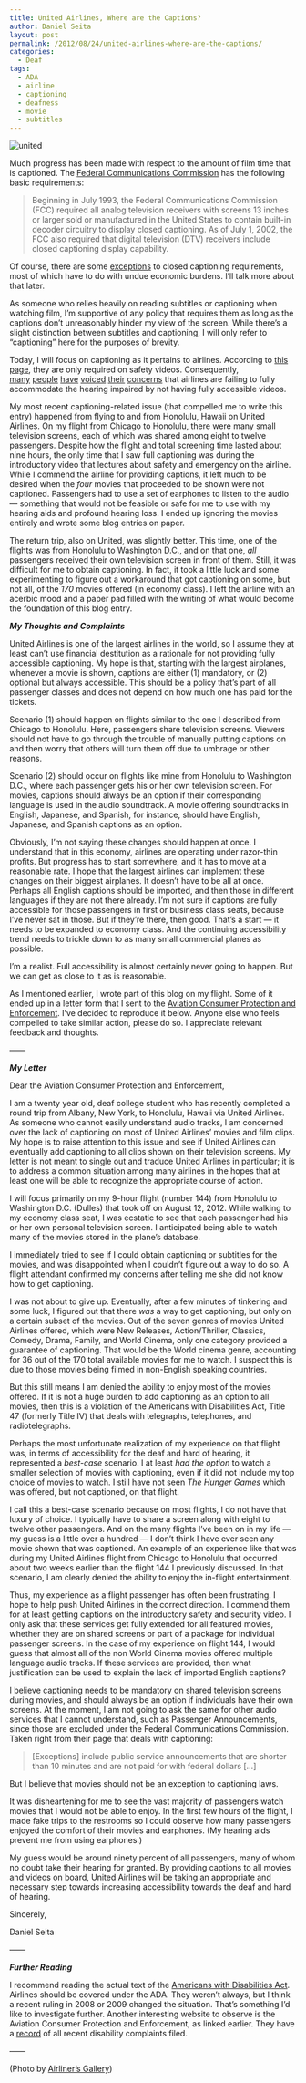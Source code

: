 ```yaml
---
title: United Airlines, Where are the Captions?
author: Daniel Seita
layout: post
permalink: /2012/08/24/united-airlines-where-are-the-captions/
categories:
  - Deaf
tags:
  - ADA
  - airline
  - captioning
  - deafness
  - movie
  - subtitles
---
```


<img src="{{site.url}}/assets/the-new-united.jpg" alt="united">

Much progress has been made with respect to the amount of film time that is captioned. The [Federal Communications Commission][1] has the following basic requirements:

> Beginning in July 1993, the Federal Communications Commission (FCC) required all analog television receivers with screens 13 inches or larger sold or manufactured in the United States to contain built-in decoder circuitry to display closed captioning. As of July 1, 2002, the FCC also required that digital television (DTV) receivers include closed captioning display capability.

Of course, there are some [exceptions][2] to closed captioning requirements, most of which have to do with undue economic burdens. I&#8217;ll talk more about that later.

As someone who relies heavily on reading subtitles or captioning when watching film, I&#8217;m supportive of any policy that requires them as long as the captions don&#8217;t unreasonably hinder my view of the screen. While there&#8217;s a slight distinction between subtitles and captioning, I will only refer to &#8220;captioning&#8221; here for the purposes of brevity.

Today, I will focus on captioning as it pertains to airlines. According to [this page][3], they are only required on safety videos. Consequently, [many][4] [people][5] [have][6] [voiced][7] [their][8] [concerns][9] that airlines are failing to fully accommodate the hearing impaired by not having fully accessible videos.

<!--more-->

My most recent captioning-related issue (that compelled me to write this entry) happened from flying to and from Honolulu, Hawaii on United Airlines. On my flight from Chicago to Honolulu, there were many small television screens, each of which was shared among eight to twelve passengers. Despite how the flight and total screening time lasted about nine hours, the only time that I saw full captioning was during the introductory video that lectures about safety and emergency on the airline. While I commend the airline for providing captions, it left much to be desired when the *four* movies that proceeded to be shown were not captioned. Passengers had to use a set of earphones to listen to the audio &#8212; something that would not be feasible or safe for me to use with my hearing aids and profound hearing loss. I ended up ignoring the movies entirely and wrote some blog entries on paper.

The return trip, also on United, was slightly better. This time, one of the flights was from Honolulu to Washington D.C., and on that one, *all* passengers received their own television screen in front of them. Still, it was difficult for me to obtain captioning. In fact, it took a little luck and some experimenting to figure out a workaround that got captioning on some, but not all, of the *170* movies offered (in economy class). I left the airline with an acerbic mood and a paper pad filled with the writing of what would become the foundation of this blog entry.

***My Thoughts and Complaints***

United Airlines is one of the largest airlines in the world, so I assume they at least can&#8217;t use financial destitution as a rationale for not providing fully accessible captioning. My hope is that, starting with the largest airplanes, whenever a movie is shown, captions are either (1) mandatory, or (2) optional but always accessible. This should be a policy that&#8217;s part of all passenger classes and does not depend on how much one has paid for the tickets.

Scenario (1) should happen on flights similar to the one I described from Chicago to Honolulu. Here, passengers share television screens. Viewers should not have to go through the trouble of manually putting captions on and then worry that others will turn them off due to umbrage or other reasons.

Scenario (2) should occur on flights like mine from Honolulu to Washington D.C., where each passenger gets his or her own television screen. For movies, captions should always be an option if their corresponding language is used in the audio soundtrack. A movie offering soundtracks in English, Japanese, and Spanish, for instance, should have English, Japanese, and Spanish captions as an option.

Obviously, I&#8217;m not saying these changes should happen at once. I understand that in this economy, airlines are operating under razor-thin profits. But progress has to start somewhere, and it has to move at a reasonable rate. I hope that the largest airlines can implement these changes on their biggest airplanes. It doesn&#8217;t have to be all at once. Perhaps all English captions should be imported, and then those in different languages if they are not there already. I&#8217;m not sure if captions are fully accessible for those passengers in first or business class seats, because I&#8217;ve never sat in those. But if they&#8217;re there, then good. That&#8217;s a start &#8212; it needs to be expanded to economy class. And the continuing accessibility trend needs to trickle down to as many small commercial planes as possible.

I&#8217;m a realist. Full accessibility is almost certainly never going to happen. But we can get as close to it as is reasonable.

As I mentioned earlier, I wrote part of this blog on my flight. Some of it ended up in a letter form that I sent to the [Aviation Consumer Protection and Enforcement][10]. I&#8217;ve decided to reproduce it below. Anyone else who feels compelled to take similar action, please do so. I appreciate relevant feedback and thoughts.

&#8212;&#8212;

***My Letter***

Dear the Aviation Consumer Protection and Enforcement,

I am a twenty year old, deaf college student who has recently completed a round trip from Albany, New York, to Honolulu, Hawaii via United Airlines. As someone who cannot easily understand audio tracks, I am concerned over the lack of captioning on most of United Airlines&#8217; movies and film clips. My hope is to raise attention to this issue and see if United Airlines can eventually add captioning to all clips shown on their television screens. My letter is not meant to single out and traduce United Airlines in particular; it is to address a common situation among many airlines in the hopes that at least one will be able to recognize the appropriate course of action.

I will focus primarily on my 9-hour flight (number 144) from Honolulu to Washington D.C. (Dulles) that took off on August 12, 2012. While walking to my economy class seat, I was ecstatic to see that each passenger had his or her own personal television screen. I anticipated being able to watch many of the movies stored in the plane&#8217;s database.

I immediately tried to see if I could obtain captioning or subtitles for the movies, and was disappointed when I couldn&#8217;t figure out a way to do so. A flight attendant confirmed my concerns after telling me she did not know how to get captioning.

I was not about to give up. Eventually, after a few minutes of tinkering and some luck, I figured out that there *was* a way to get captioning, but only on a certain subset of the movies. Out of the seven genres of movies United Airlines offered, which were New Releases, Action/Thriller, Classics, Comedy, Drama, Family, and World Cinema, only one category provided a guarantee of captioning. That would be the World cinema genre, accounting for 36 out of the 170 total available movies for me to watch. I suspect this is due to those movies being filmed in non-English speaking countries.

But this still means I am denied the ability to enjoy most of the movies offered. If it is not a huge burden to add captioning as an option to all movies, then this is a violation of the Americans with Disabilities Act, Title 47 (formerly Title IV) that deals with telegraphs, telephones, and radiotelegraphs.

Perhaps the most unfortunate realization of my experience on that flight was, in terms of accessibility for the deaf and hard of hearing, it represented a *best-case* scenario. I at least *had the option* to watch a smaller selection of movies with captioning, even if it did not include my top choice of movies to watch. I still have not seen *The Hunger Games* which was offered, but not captioned, on that flight.

I call this a best-case scenario because on most flights, I do not have that luxury of choice. I typically have to share a screen along with eight to twelve other passengers. And on the many flights I&#8217;ve been on in my life &#8212; my guess is a little over a hundred &#8212; I don&#8217;t think I have ever seen any movie shown that was captioned. An example of an experience like that was during my United Airlines flight from Chicago to Honolulu that occurred about two weeks earlier than the flight 144 I previously discussed. In that scenario, I am clearly denied the ability to enjoy the in-flight entertainment.

Thus, my experience as a flight passenger has often been frustrating. I hope to help push United Airlines in the correct direction. I commend them for at least getting captions on the introductory safety and security video. I only ask that these services get fully extended for all featured movies, whether they are on shared screens or part of a package for individual passenger screens. In the case of my experience on flight 144, I would guess that almost all of the non World Cinema movies offered multiple language audio tracks. If these services are provided, then what justification can be used to explain the lack of imported English captions?

I believe captioning needs to be mandatory on shared television screens during movies, and should always be an option if individuals have their own screens. At the moment, I am not going to ask the same for other audio services that I cannot understand, such as Passenger Announcements, since those are excluded under the Federal Communications Commission. Taken right from their page that deals with captioning:

> [Exceptions] include public service announcements that are shorter than 10 minutes and are not paid for with federal dollars [&#8230;]

But I believe that movies should not be an exception to captioning laws.

It was disheartening for me to see the vast majority of passengers watch movies that I would not be able to enjoy. In the first few hours of the flight, I made fake trips to the restrooms so I could observe how many passengers enjoyed the comfort of their movies and earphones. (My hearing aids prevent me from using earphones.)

My guess would be around ninety percent of all passengers, many of whom no doubt take their hearing for granted. By providing captions to all movies and videos on board, United Airlines will be taking an appropriate and necessary step towards increasing accessibility towards the deaf and hard of hearing.

Sincerely,

Daniel Seita

&#8212;&#8212;

***Further Reading***

I recommend reading the actual text of the [Americans with Disabilities Act][11]. Airlines should be covered under the ADA. They weren&#8217;t always, but I think a recent ruling in 2008 or 2009 changed the situation. That&#8217;s something I&#8217;d like to investigate further. Another interesting website to observe is the Aviation Consumer Protection and Enforcement, as linked earlier. They have a [record][12] of all recent disability complaints filed.

&#8212;&#8212;

(Photo by [Airliner&#8217;s Gallery][13])

 [1]: http://www.fcc.gov/guides/closed-captioning
 [2]: http://www.fcc.gov/encyclopedia/exemptions-closed-captioning-rules
 [3]: http://www.nad.org/issues/transportation-and-travel/air-travel
 [4]: http://www.airliners.net/aviation-forums/general_aviation/read.main/3912454/
 [5]: http://ccacaptioning.org/issue-3-42012/power-captioning-means/
 [6]: http://rsgeo007.blogspot.com/2011/04/why-no-movie-subtitles-on-flights.html
 [7]: http://www.eturbonews.com/14605/deaf-and-hard-hearing-ask-captioning-airline-inflight-entertainm
 [8]: http://www.disaboomlive.com/Blogs/deafmom/archive/2008/05/12/dreaming-of-accessible-airline-movies.aspx
 [9]: http://funnyoldlife.wordpress.com/2009/06/30/subtitles-on-airline-carriers/
 [10]: http://airconsumer.ost.dot.gov/index.htm
 [11]: http://www.ada.gov/pubs/ada.htm
 [12]: http://airconsumer.ost.dot.gov/publications/gateway1.htm
 [13]: http://www.flickr.com/photos/40168621@N07/
